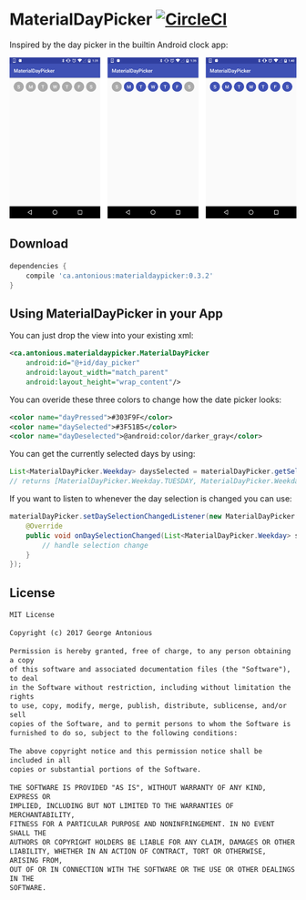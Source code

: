# MaterialDayPicker [![CircleCI](https://circleci.com/gh/gantonious/MaterialDayPicker.svg?style=svg)](https://circleci.com/gh/gantonious/MaterialDayPicker)

Inspired by the day picker in the builtin Android clock app:

![Day picker screenshot](screenshots/selections.png)

## Download

```groovy
dependencies {
    compile 'ca.antonious:materialdaypicker:0.3.2'
}
```

## Using MaterialDayPicker in your App

You can just drop the view into your existing xml:

```xml
<ca.antonious.materialdaypicker.MaterialDayPicker
    android:id="@+id/day_picker"
    android:layout_width="match_parent"
    android:layout_height="wrap_content"/>
```

You can overide these three colors to change how the date picker looks:

```xml
<color name="dayPressed">#303F9F</color>
<color name="daySelected">#3F51B5</color>
<color name="dayDeselected">@android:color/darker_gray</color>
```

You can get the currently selected days by using:

```java
List<MaterialDayPicker.Weekday> daysSelected = materialDayPicker.getSelectedDays();
// returns [MaterialDayPicker.Weekday.TUESDAY, MaterialDayPicker.Weekday.FRIDAY]
```

If you want to listen to whenever the day selection is changed you can use:

```java
materialDayPicker.setDaySelectionChangedListener(new MaterialDayPicker.DaySelectionChangedListener() {
    @Override
    public void onDaySelectionChanged(List<MaterialDayPicker.Weekday> selectedDays) {
        // handle selection change
    }
});
```

## License

```
MIT License

Copyright (c) 2017 George Antonious

Permission is hereby granted, free of charge, to any person obtaining a copy
of this software and associated documentation files (the "Software"), to deal
in the Software without restriction, including without limitation the rights
to use, copy, modify, merge, publish, distribute, sublicense, and/or sell
copies of the Software, and to permit persons to whom the Software is
furnished to do so, subject to the following conditions:

The above copyright notice and this permission notice shall be included in all
copies or substantial portions of the Software.

THE SOFTWARE IS PROVIDED "AS IS", WITHOUT WARRANTY OF ANY KIND, EXPRESS OR
IMPLIED, INCLUDING BUT NOT LIMITED TO THE WARRANTIES OF MERCHANTABILITY,
FITNESS FOR A PARTICULAR PURPOSE AND NONINFRINGEMENT. IN NO EVENT SHALL THE
AUTHORS OR COPYRIGHT HOLDERS BE LIABLE FOR ANY CLAIM, DAMAGES OR OTHER
LIABILITY, WHETHER IN AN ACTION OF CONTRACT, TORT OR OTHERWISE, ARISING FROM,
OUT OF OR IN CONNECTION WITH THE SOFTWARE OR THE USE OR OTHER DEALINGS IN THE
SOFTWARE.
```
